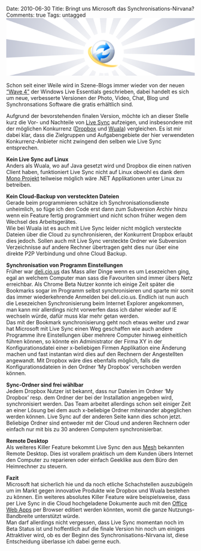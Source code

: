 Date: 2010-06-30
Title: Bringt uns Microsoft das Synchronisations-Nirvana?
Comments: true
Tags: untagged
<img title="Live_Sync_Nirvana" alt="Live_Sync_Nirvana" src="/assets/images/Live_Sync_Nirvana.png" />
<p>Schon seit einer Weile wird in Szene-Blogs immer wieder von der neuen <a
        href="https://windowslivepreview.com/essentials">“Wave 4”</a> der Windows Live Essentials geschrieben, dabei
    handelt es sich um neue, verbesserte Versionen der Photo, Video, Chat, Blog und Synchronsations Software die gratis
    erhältlich sind.</p>
<p>Aufgrund der bevorstehenden finalen Version, möchte ich an dieser Stelle kurz die Vor- und Nachteile von <a
        href="https://windowslivepreview.com/essentials/sync/">Live Sync</a> aufzeigen, und insbesondere mit der
    möglichen Konkurrenz (<a href="https://www.dropbox.com/referrals/NTEwMzUxOTk">Dropbox</a> und <a
        href="https://www.wuala.com/referral/AN647NN4JHN3PBAGNGHC">Wuala</a>) vergleichen. Es ist mir dabei klar, dass
    die Zielgruppen und Aufgabengebiete der hier verwendeten Konkurrenz-Anbieter nicht zwingend den selben wie Live Sync
    entsprechen.</p>
<p><strong>Kein Live Sync auf Linux</strong> <br />Anders als Wuala, wo auf Java gesetzt wird und Dropbox die einen
    nativen Client haben, funktioniert Live Sync nicht auf Linux obwohl es dank dem <a
        href="https://www.mono-project.com">Mono Projekt</a> teilweise möglich wäre .NET Applikationen unter Linux zu
    betreiben.</p>
<p><strong>Kein Cloud-Backup von versteckten Dateien</strong> <br />Gerade beim programmieren schätze ich
    Synchronisationsdienste unheimlich, so füge ich den Code erst dann zum Subversion Archiv hinzu wenn ein Feature
    fertig programmiert und nicht schon früher wegen dem Wechsel des Arbeitsgerätes.&#160; <br />Wie bei Wuala ist es
    auch mit Live Sync leider nicht möglich versteckte Dateien über die Cloud zu synchronisieren, der Konkurrent Dropbox
    erlaubt dies jedoch. Sollen auch mit Live Sync versteckte Ordner wie Subversion Verzeichnisse auf andere Rechner
    übertragen geht dies nur über eine direkte P2P Verbindung und ohne Cloud Backup.</p>
<p><strong>Synchronisation von Programm Einstellungen</strong> <br />Früher war <a
        href="https://delicious.com/">deli.cio.us</a> das Mass aller Dinge wenn es um Lesezeichen ging, egal an welchem
    Computer man sass die Favouriten sind immer übers Netz erreichbar. Als Chrome Beta Nutzer konnte ich einige Zeit
    später die Bookmarks sogar im Programm selbst synchronisieren und sparte mir somit das immer wiederkehrende Anmelden
    bei deli.cio.us. Endlich ist nun auch die Lesezeichen Synchronisierung beim Internet Explorer angekommen, man kann
    mir allerdings nicht vorwerfen dass ich daher wieder auf IE wechseln würde, dafür muss klar mehr getan werden.
    <br />Das mit der Bookmark synchronisierung geht noch etwas weiter und zwar hat Microsoft mit Live Sync einen Weg
    geschaffen wie auch andere Programme ihre Einstellungen über mehrere Computer hinweg einheitlich führen können, so
    könnte ein Administrator der Firma XY in der Konfigurationsdatei einer x-beliebigen Firmen Applikation eine Änderung
    machen und fast instantan wird dies auf den Rechnern der Angestellten angewandt. Mit Dropbox wäre dies ebenfalls
    möglich, falls die Konfigurationsdateien in den Ordner ‘My Dropbox’ verschoben werden können.</p>
<p><strong>Sync-Ordner sind frei wählbar <br /></strong>Jedem Dropbox Nutzer ist bekannt, dass nur Dateien im Ordner ‘My
    Dropbox’ resp. dem Ordner der bei der Installation angegeben wird, synchronisiert werden. Das Team arbeitet
    allerdings schon seit einiger Zeit an einer Lösung bei dem auch x-beliebige Ordner miteinander abgeglichen werden
    können. Live Sync auf der anderen Seite kann dies schon jetzt. Beliebige Ordner sind entweder mit der Cloud und
    anderen Rechnern oder einfach nur mit bis zu 30 anderen Computern synchronisierbar.</p>
<p><strong>Remote Desktop <br /></strong>Als weiteres Killer Feature bekommt Live Sync den aus <a
        href="https://www.mesh.com">Mesh</a> bekannten Remote Desktop. Dies ist vorallem praktisch um dem Kunden übers
    Internet den Computer zu reparieren oder einfach Geeklike aus dem Büro den Heimrechner zu steuern. </p>
<p><strong>Fazit</strong> <br />Microsoft hat sicherlich hie und da noch etliche Schachstellen auszubügeln um im Markt
    gegen innovative Produkte wie Dropbox und Wuala bestehen zu können. Ein weiteres absolutes Killer Feature wäre
    beispielsweise, dass per Live Sync in die Cloud hochgeladene Dokumente auch mit den <a
        href="https://philippkueng.ch/post/Docscom-der-Google-Docs-Killer.aspx">Office Web Apps</a> per Browser editiert
    werden könnten, womit die ganze Nutzungs-Bandbreite unterstützt würde. <br />Man darf allerdings nicht vergessen,
    dass Live Sync momentan noch im Beta Status ist und hoffentlich auf die finale Version hin noch um einiges
    Attraktiver wird, ob es der Beginn des Synchronisations-Nirvana ist, diese Entscheidung überlasse ich dabei gerne
    euch. </p>
